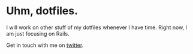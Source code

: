 # Uhm, dotfiles.

I will work on other stuff of my dotfiles whenever I have time. Right now, I am just focusing on Rails. 

Get in touch with me on [twitter](http://www.twitter.com/ramidem).
